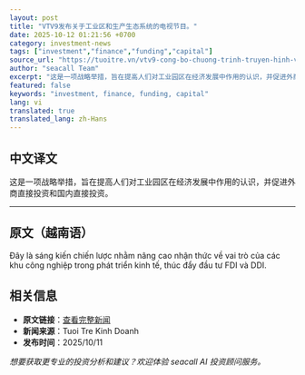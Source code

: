 ```yaml
---
layout: post
title: "VTV9发布关于工业区和生产生态系统的电视节目。"
date: 2025-10-12 01:21:56 +0700
category: investment-news
tags: ["investment","finance","funding","capital"]
source_url: "https://tuoitre.vn/vtv9-cong-bo-chuong-trinh-truyen-hinh-ve-khu-cong-nghiep-va-he-sinh-thai-san-xuat-20251011170258455.htm"
author: "seacall Team"
excerpt: "这是一项战略举措，旨在提高人们对工业园区在经济发展中作用的认识，并促进外商直接投资和国内直接投资。..."
featured: false
keywords: "investment, finance, funding, capital"
lang: vi
translated: true
translated_lang: zh-Hans
---
```


## 中文译文

这是一项战略举措，旨在提高人们对工业园区在经济发展中作用的认识，并促进外商直接投资和国内直接投资。

---

## 原文（越南语）

Đây là sáng kiến chiến lược nhằm nâng cao nhận thức về vai trò của các khu công nghiệp trong phát triển kinh tế, thúc đẩy đầu tư FDI và DDI.

## 相关信息

- **原文链接**：[查看完整新闻](https://tuoitre.vn/vtv9-cong-bo-chuong-trinh-truyen-hinh-ve-khu-cong-nghiep-va-he-sinh-thai-san-xuat-20251011170258455.htm)
- **新闻来源**：Tuoi Tre Kinh Doanh
- **发布时间**：2025/10/11

*想要获取更专业的投资分析和建议？欢迎体验 seacall AI 投资顾问服务。*
